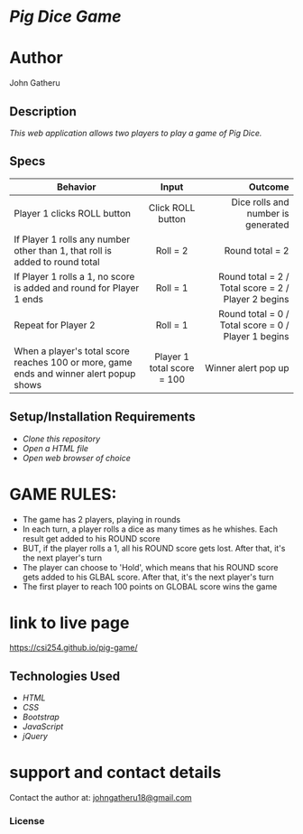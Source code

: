 
# _Pig Dice Game_

# Author
John Gatheru

## Description

_This web application allows two players to play a game of Pig Dice._

## Specs
| Behavior        | Input           | Outcome  |
| ------------- |:-------------:| -----:|
| Player 1 clicks ROLL button | Click ROLL button | Dice rolls and number is generated |
| If Player 1 rolls any number other than 1, that roll is added to round total | Roll = 2 | Round total = 2 |
| If Player 1 rolls a 1, no score is added and round for Player 1 ends | Roll = 1 | Round total = 2 / Total score = 2 / Player 2 begins |
| Repeat for Player 2 | Roll = 1 | Round total = 0 / Total score = 0 / Player 1 begins |
| When a player's total score reaches 100 or more, game ends and winner alert popup shows | Player 1 total score = 100 | Winner alert pop up |


## Setup/Installation Requirements

* _Clone this repository_
* _Open a HTML file_
* _Open web browser of choice_


# GAME RULES:

- The game has 2 players, playing in rounds
- In each turn, a player rolls a dice as many times as he whishes. Each result get added to his ROUND score
- BUT, if the player rolls a 1, all his ROUND score gets lost. After that, it's the next player's turn
- The player can choose to 'Hold', which means that his ROUND score gets added to his GLBAL score. After that, it's the next player's turn
- The first player to reach 100 points on GLOBAL score wins the game


# link to live page
https://csi254.github.io/pig-game/


## Technologies Used

* _HTML_
* _CSS_
* _Bootstrap_
* _JavaScript_ 
* _jQuery_

# support and contact details

Contact the author at: johngatheru18@gmail.com



### License
















